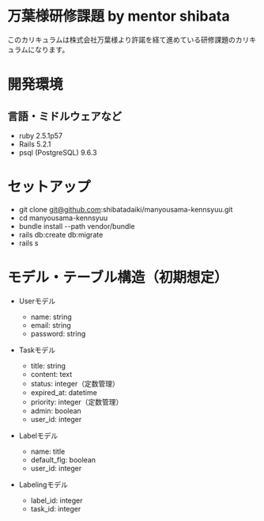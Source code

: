 # 万葉様研修課題 by mentor shibata

このカリキュラムは株式会社万葉様より許諾を経て進めている研修課題のカリキュラムになります。

# 開発環境

## 言語・ミドルウェアなど

- ruby 2.5.1p57
- Rails 5.2.1
- psql (PostgreSQL) 9.6.3

# セットアップ

- git clone git@github.com:shibatadaiki/manyousama-kennsyuu.git
- cd manyousama-kennsyuu
- bundle install --path vendor/bundle
- rails db:create db:migrate
- rails s

# モデル・テーブル構造（初期想定）

- Userモデル
  - name: string
  - email: string
  - password: string
  
- Taskモデル
  - title: string
  - content: text
  - status: integer（定数管理）
  - expired_at: datetime
  - priority: integer（定数管理）
  - admin: boolean
  - user_id: integer
  
- Labelモデル
  - name: title
  - default_flg: boolean
  - user_id: integer
  
- Labelingモデル
  - label_id: integer
  - task_id: integer